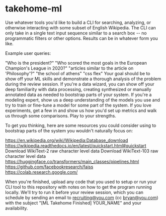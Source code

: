 # takehome-ml

Use whatever tools you'd like to build a CLI for searching, analyzing, or otherwise interacting with some subset of English Wikipedia. The CLI can only take in a single text input sequence similar to a search box -- no programmatic filters or other options. Results can be in whatever form you like.

Example user queries:

"Who is the president?"
"Who scored the most goals in the European Champion's League in 2020?"
"articles similar to the article on 'Philosophy'?"
"the school of athens"
"css flex"
Your goal should be to show off your ML skills and demonstrate a thorough analysis of the problem during the review session. If you're a data wizard, you can show off your deep familiarity with data processing, creating synthesized or manually annotated data as needed to bootstrap parts of your system. If you're a modeling expert, show us a deep understanding of the models you use and try to train or fine-tune a model for some part of the system. If you love experiments, get a few in and show us how you'd set up metrics and walk us through some comparisons. Play to your strengths.

To get you thinking, here are some resources you could consider using to bootstrap parts of the system you wouldn't naturally focus on:

https://en.wikipedia.org/wiki/Wikipedia:Database_download
https://wikipedia.readthedocs.io/en/latest/quickstart.html#quickstart
Download WikiText-2 raw character level data
Download WikiText-103 raw character level data
https://huggingface.co/transformers/main_classes/pipelines.html
https://github.com/facebookresearch/faiss
https://colab.research.google.com/

When you're finished, upload any code that you used to setup or run your CLI tool to this repository with notes on how to get the program running locally. We'll try to run it before your review session, which you can schedule by sending an email to recruiting@you.com (cc bryan@you.com) with the subject "[ML Takehome Finished] YOUR_NAME" and your availability.